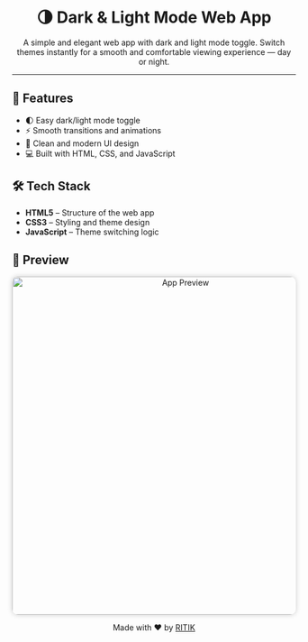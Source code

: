 <h1 align="center">🌗 Dark & Light Mode Web App</h1>

<p align="center">
  A simple and elegant web app with dark and light mode toggle.  
  Switch themes instantly for a smooth and comfortable viewing experience — day or night.
</p>

<hr>

<h2>🚀 Features</h2>
<ul>
  <li>🌓 Easy dark/light mode toggle</li>
  <li>⚡ Smooth transitions and animations</li>
  <li>🎨 Clean and modern UI design</li>
  <li>💻 Built with HTML, CSS, and JavaScript</li>
</ul>

<h2>🛠️ Tech Stack</h2>
<ul>
  <li><strong>HTML5</strong> – Structure of the web app</li>
  <li><strong>CSS3</strong> – Styling and theme design</li>
  <li><strong>JavaScript</strong> – Theme switching logic</li>
</ul>

<h2>📸 Preview</h2>
<p align="center">
  <img src="screenshot.png" alt="App Preview" width="600" style="border-radius:10px;box-shadow:0 0 10px rgba(0,0,0,0.2);">
</p>


<p align="center">
  Made with ❤️ by <a href="https://github.com/yourusername">RITIK</a>
</p>

